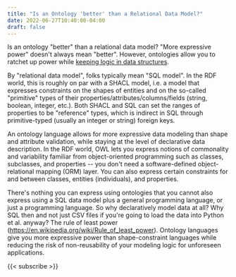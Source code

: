 ```yaml
---
title: "Is an Ontology 'better' than a Relational Data Model?"
date: 2022-06-27T10:40:08-04:00
draft: false
---
```


Is an ontology "better" than a relational data model?
"More expressive power" doesn't always mean "better".
However, ontologies allow you to ratchet up power while [keeping logic in data structures](https://en.wikipedia.org/wiki/Rule_of_least_power).

By "relational data model", folks typically mean "SQL model".
In the RDF world, this is roughly on par with a SHACL model, i.e. a model that expresses constraints on the shapes of entities and on the so-called "primitive" types of their properties/attributes/columns/fields (string, boolean, integer, etc.).
Both SHACL and SQL can set the ranges of properties to be "reference" types, which is indirect in SQL through primitive-typed (usually an integer or string) foreign keys.

An ontology language allows for more expressive data modeling than shape and attribute validation, while staying at the level of declarative data description.
In the RDF world, OWL lets you express notions of commonality and variability familiar from object-oriented programming such as classes, subclasses, and properties -- you don't need a software-defined object-relational mapping (ORM) layer.
You can also express certain constraints for and between classes, entities (individuals), and properties.

There's nothing you can express using ontologies that you cannot also express using a SQL data model plus a general programming language, or just a programming language.
So why declaratively model data at all? Why SQL then and not just CSV files if you're going to load the data into Python et al. anyway?
The rule of least power (<https://en.wikipedia.org/wiki/Rule_of_least_power>).
Ontology languages give you more expressive power than shape-constraint languages while reducing the risk of non-reusability of your modeling logic for unforeseen applications.

{{< subscribe >}}